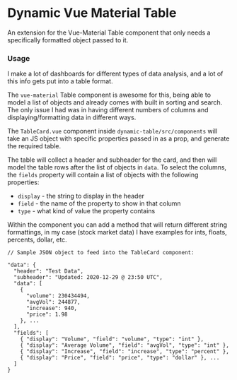 # Dynamic Vue Material Table

An extension for the Vue-Material Table component that only needs a specifically formatted object passed to it.

### Usage

I make a lot of dashboards for different types of data analysis, and a lot of this info gets put into a table format.

The `vue-material` Table component is awesome for this, being able to model a list of objects and already comes with built in sorting and search. The only issue I had was in having different numbers of columns and displaying/formatting data in different ways.

The `TableCard.vue` component inside `dynamic-table/src/components` will take an JS object with specific properties passed in as a prop, and generate the required table.

The table will collect a header and subheader for the card, and then will model the table rows after the list of objects in ```data```. To select the columns, the ```fields``` property will contain a list of objects with the following properties:

- ```display``` - the string to display in the header
- ```field``` - the name of the property to show in that column
- ```type``` - what kind of value the property contains

Within the component you can add a method that will return different string formattings, in my case (stock market data) I have examples for ints, floats, percents, dollar, etc.

```
// Sample JSON object to feed into the TableCard component:

"data": {
  "header": "Test Data",
  "subheader": "Updated: 2020-12-29 @ 23:50 UTC",
  "data": [
    {
      "volume": 230434494,
      "avgVol": 244877,
      "increase": 940,
      "price": 1.98
    }, ...
  ],
  "fields": [
    { "display": "Volume", "field": "volume", "type": "int" },
    { "display": "Average Volume", "field": "avgVol", "type": "int" },
    { "display": "Increase", "field": "increase", "type": "percent" },
    { "display": "Price", "field": "price", "type": "dollar" }, ...
  ]
}
```
